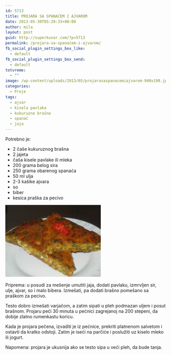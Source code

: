 ```yaml
---
id: 5713
title: PROJARA SA SPANAĆEM I AJVAROM
date: 2013-05-30T05:29:33+00:00
author: mila
layout: post
guid: http://superkuvar.com/?p=5713
permalink: /projara-sa-spanaćem-i-ajvarom/
fb_social_plugin_settings_box_like:
  - default
fb_social_plugin_settings_box_send:
  - default
totvreme:
  - ""
image: /wp-content/uploads/2013/05/projarasaspanacemiajvarom-940x198.jpg
categories:
  - Proje
tags:
  - ajvar
  - kisela pavlaka
  - kukuruzno brašno
  - spanać
  - jaja
---
```

Potrebno je:

  * 2 čaše kukuruznog brašna
  * 2 jajeta
  * čaša kisele pavlake ili mleka
  * 200 grama belog sira
  * 250 grama obarenog spanaća
  * 50 ml ulja
  * 2-3 kašike ajvara
  * so
  * biber
  * kesica praška za pecivo

<img class="alignnone size-medium wp-image-5714" src="/wp-content/uploads/2013/05/projarasaspanacemiajvarom-300x225.jpg" alt="projarasaspanacemiajvarom" width="300" height="225" /> 

Priprema: u posudi za mešenje umutiti jaja, dodati pavlaku, izmrvljen sir, ulje, ajvar, so i malo bibera. Izmešati, pa dodati brašno pomešano sa praškom za pecivo.

Testo dobro izmešati varjačom, a zatim sipati u pleh podmazan uljem i posut brašnom. Projaru peći 30 minuta u pećnici zagrejanoj na 200 stepeni, da dobije zlatno rumenkastu koricu.

Kada je projara pečena, izvaditi je iz pećnice, prekriti platnenom salvetom i ostavti da kratko odstoji. Zatim je iseći na parčiće i poslužiti uz kiselo mleko ili jogurt.

Napomena: projara je ukusnija ako se testo sipa u veći pleh, da bude tanja.

&nbsp;